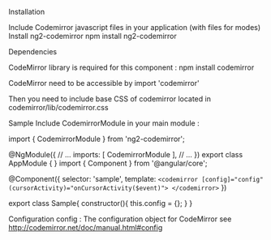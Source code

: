 Installation

Include Codemirror javascript files in your application (with files for modes)
Install ng2-codemirror
npm install ng2-codemirror

Dependencies

CodeMirror library is required for this component :
npm install codemirror

CodeMirror need to be accessible by import 'codemirror'

Then you need to include base CSS of codemirror located in codemirror/lib/codemirror.css

Sample
Include CodemirrorModule in your main module :

import { CodemirrorModule } from 'ng2-codemirror';

@NgModule({
  // ...
  imports:      [
    CodemirrorModule
  ],
  // ...
})
export class AppModule { }
import { Component } from '@angular/core';

@Component({
  selector: 'sample',
  template: `
   <codemirror
    [config]="config"
    (cursorActivity)="onCursorActivity($event)">
</codemirror>
  `
})


export class Sample{
  constructor(){
    this.config = {};
  }
}

Configuration
config : The configuration object for CodeMirror see http://codemirror.net/doc/manual.html#config
